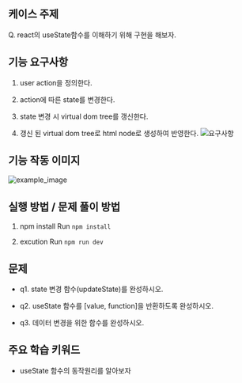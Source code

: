 ## 케이스 주제

Q. react의 useState함수를 이해하기 위해 구현을 해보자.


## 기능 요구사항

1. user action을 정의한다.


2. action에 따른 state를 변경한다.


3. state 변경 시 virtual dom tree를 갱신한다.


4. 갱신 된 virtual dom tree로 html node로 생성하여 반영한다.
![요구사항](./src/solution/presenter/react-usestate-example.png)



## 기능 작동 이미지
![example_image](./src/solution/presenter/example.png)


## 실행 방법 / 문제 풀이 방법
1. npm install
Run `npm install`

2. excution
Run `npm run dev`


## 문제
- q1. state 변경 함수(updateState)를 완성하시오.

- q2. useState 함수를 [value, function]을 반환하도록 완성하시오.

- q3. 데이터 변경을 위한 함수를 완성하시오.


## 주요 학습 키워드
- useState 함수의 동작원리를 알아보자
